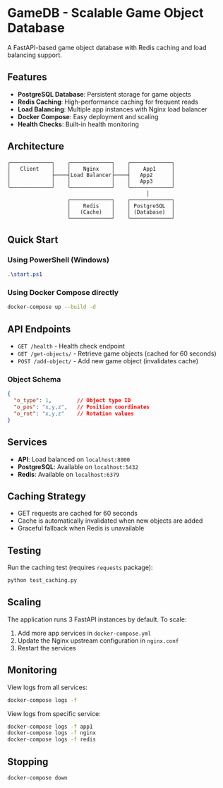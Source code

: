 # GameDB - Scalable Game Object Database

A FastAPI-based game object database with Redis caching and load balancing support.

## Features

- **PostgreSQL Database**: Persistent storage for game objects
- **Redis Caching**: High-performance caching for frequent reads
- **Load Balancing**: Multiple app instances with Nginx load balancer
- **Docker Compose**: Easy deployment and scaling
- **Health Checks**: Built-in health monitoring

## Architecture

```
┌─────────────┐    ┌─────────────┐    ┌─────────────┐
│   Client    │    │    Nginx    │    │    App1     │
│             ├────┤Load Balancer├────┤   App2      │
│             │    │             │    │   App3      │
└─────────────┘    └─────────────┘    └─────────────┘
                                            │
                   ┌─────────────┐    ┌─────────────┐
                   │    Redis    │    │ PostgreSQL  │
                   │   (Cache)   │    │ (Database)  │
                   └─────────────┘    └─────────────┘
```

## Quick Start

### Using PowerShell (Windows)
```powershell
.\start.ps1
```

### Using Docker Compose directly
```bash
docker-compose up --build -d
```

## API Endpoints

- `GET /health` - Health check endpoint
- `GET /get-objects/` - Retrieve game objects (cached for 60 seconds)
- `POST /add-object/` - Add new game object (invalidates cache)

### Object Schema
```json
{
  "o_type": 1,        // Object type ID
  "o_pos": "x,y,z",   // Position coordinates
  "o_rot": "x,y,z"    // Rotation values
}
```

## Services

- **API**: Load balanced on `localhost:8000`
- **PostgreSQL**: Available on `localhost:5432`
- **Redis**: Available on `localhost:6379`

## Caching Strategy

- GET requests are cached for 60 seconds
- Cache is automatically invalidated when new objects are added
- Graceful fallback when Redis is unavailable

## Testing

Run the caching test (requires `requests` package):
```python
python test_caching.py
```

## Scaling

The application runs 3 FastAPI instances by default. To scale:

1. Add more app services in `docker-compose.yml`
2. Update the Nginx upstream configuration in `nginx.conf`
3. Restart the services

## Monitoring

View logs from all services:
```bash
docker-compose logs -f
```

View logs from specific service:
```bash
docker-compose logs -f app1
docker-compose logs -f nginx
docker-compose logs -f redis
```

## Stopping

```bash
docker-compose down
```
